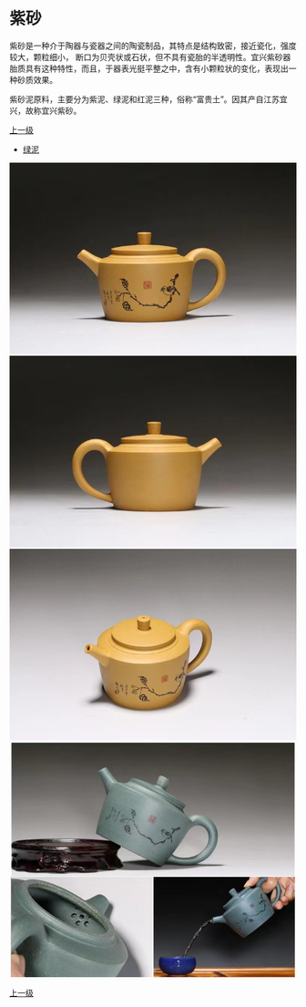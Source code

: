 # 紫砂

紫砂是一种介于陶器与瓷器之间的陶瓷制品，其特点是结构致密，接近瓷化，强度较大，颗粒细小， 断口为贝壳状或石状，但不具有瓷胎的半透明性。宜兴紫砂器胎质具有这种特性，而且，于器表光挺平整之中，含有小颗粒状的变化，表现出一种砂质效果。

紫砂泥原料，主要分为紫泥、绿泥和红泥三种，俗称“富贵土”。因其产自江苏宜兴，故称宜兴紫砂。

[上一级](../README.md)

- [绿泥](绿泥/README.md)

![紫砂](紫砂2022041427.jpg)
![紫砂](紫砂2022041431.jpg)
![紫砂](紫砂2022041432.jpg)
![紫砂](紫砂2022041433.jpg)

[上一级](../README.md)
